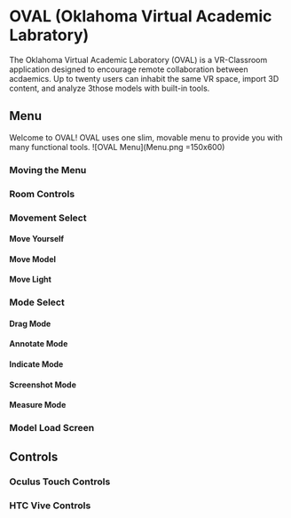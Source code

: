 # OVAL (Oklahoma Virtual Academic Labratory)
The Oklahoma Virtual Academic Laboratory (OVAL) is a VR-Classroom application designed to encourage remote collaboration between acdaemics. Up to twenty users can inhabit the same VR space, import 3D content, and analyze 3those models with built-in tools.

## Menu
Welcome to OVAL! OVAL uses one slim, movable menu to provide you with many functional tools. ![OVAL Menu](Menu.png =150x600)

### Moving the Menu

### Room Controls

### Movement Select
#### Move Yourself
#### Move Model
#### Move Light

### Mode Select
#### Drag Mode
#### Annotate Mode
#### Indicate Mode
#### Screenshot Mode
#### Measure Mode

### Model Load Screen

## Controls
### Oculus Touch Controls
### HTC Vive Controls
